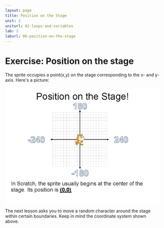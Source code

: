```yaml
---
layout: page
title: Position on the Stage
unit: 2
uniturl: 02-loops-and-variables
lab: 2
laburl: 06-position-on-the-stage
---
```



Exercise: Position on the stage
===============================
The sprite occupies a point(x,y) on the stage corresponding to the x- and y-
axis. Here's a picture:

![X and Y Axis on Stage](lab-position.png)

The next lesson asks you to move a random character around the stage within
certain boundaries. Keep in mind the coordinate system shown above. 

